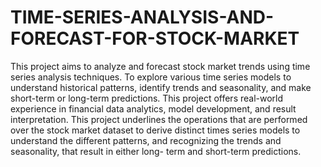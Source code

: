 # TIME-SERIES-ANALYSIS-AND-FORECAST-FOR-STOCK-MARKET
This project aims to analyze and forecast stock market trends using time series analysis techniques. To explore various time series models to understand historical patterns, identify trends and seasonality, and make short-term or long-term predictions. This project offers real-world experience in financial data analytics, model development, and result interpretation.
This project underlines the operations that are performed over the stock market dataset to derive distinct times series models to understand the different patterns, and recognizing the trends and seasonality, that result in either long- term and short-term predictions.
